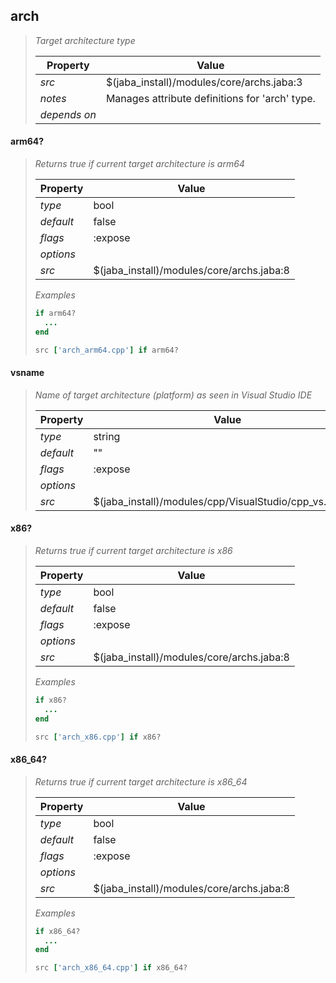 ## arch
> 
> _Target architecture type_
> 
> | Property | Value  |
> |-|-|
> | _src_ | $(jaba_install)/modules/core/archs.jaba:3 |
> | _notes_ | Manages attribute definitions for 'arch' type.  |
> | _depends on_ |  |
> 

<a id="arm64?"></a>
#### arm64?
> _Returns true if current target architecture is arm64_
> 
> | Property | Value  |
> |-|-|
> | _type_ | bool |
> | _default_ | false |
> | _flags_ | :expose |
> | _options_ |  |
> | _src_ | $(jaba_install)/modules/core/archs.jaba:8 |
>
> *Examples*
>```ruby
> if arm64?
>   ...
> end
> 
> src ['arch_arm64.cpp'] if arm64?
>```
<a id="vsname"></a>
#### vsname
> _Name of target architecture (platform) as seen in Visual Studio IDE_
> 
> | Property | Value  |
> |-|-|
> | _type_ | string |
> | _default_ | "" |
> | _flags_ | :expose |
> | _options_ |  |
> | _src_ | $(jaba_install)/modules/cpp/VisualStudio/cpp_vs.jaba:29 |
>
<a id="x86?"></a>
#### x86?
> _Returns true if current target architecture is x86_
> 
> | Property | Value  |
> |-|-|
> | _type_ | bool |
> | _default_ | false |
> | _flags_ | :expose |
> | _options_ |  |
> | _src_ | $(jaba_install)/modules/core/archs.jaba:8 |
>
> *Examples*
>```ruby
> if x86?
>   ...
> end
> 
> src ['arch_x86.cpp'] if x86?
>```
<a id="x86_64?"></a>
#### x86_64?
> _Returns true if current target architecture is x86_64_
> 
> | Property | Value  |
> |-|-|
> | _type_ | bool |
> | _default_ | false |
> | _flags_ | :expose |
> | _options_ |  |
> | _src_ | $(jaba_install)/modules/core/archs.jaba:8 |
>
> *Examples*
>```ruby
> if x86_64?
>   ...
> end
> 
> src ['arch_x86_64.cpp'] if x86_64?
>```
